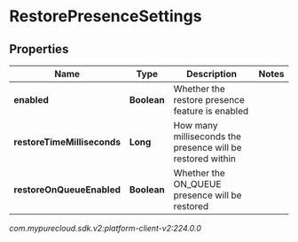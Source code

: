 # RestorePresenceSettings


## Properties

| Name | Type | Description | Notes |
| ------------ | ------------- | ------------- | ------------- |
| **enabled** | **Boolean** | Whether the restore presence feature is enabled |  |
| **restoreTimeMilliseconds** | **Long** | How many milliseconds the presence will be restored within |  |
| **restoreOnQueueEnabled** | **Boolean** | Whether the ON_QUEUE presence will be restored |  |




_com.mypurecloud.sdk.v2:platform-client-v2:224.0.0_
